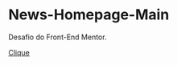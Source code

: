 # News-Homepage-Main
Desafio do Front-End Mentor.

<a href="https://ericrdgs.github.io/News-Homepage-Main/">Clique</a>
